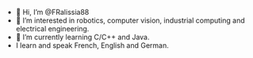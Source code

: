 - 👋 Hi, I’m @FRalissia88
- 👀 I’m interested in robotics, computer vision, industrial computing and electrical engineering.
- 🌱 I’m currently learning C/C++ and Java.
- I learn and speak French, English and German.

<!---
FRalissia88/FRalissia88 is a ✨ special ✨ repository because its `README.md` (this file) appears on your GitHub profile.
You can click the Preview link to take a look at your changes.
--->
